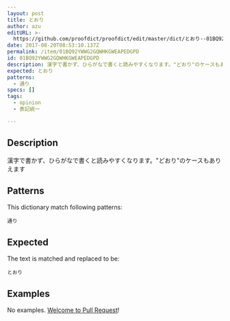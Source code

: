 ```yaml
---
layout: post
title: とおり
author: azu
editURL: >-
  https://github.com/proofdict/proofdict/edit/master/dict/とおり--01BQ92YWWG2GQWHKGWEAPEDGPD.yml
date: 2017-08-20T08:53:10.137Z
permalink: /item/01BQ92YWWG2GQWHKGWEAPEDGPD
id: 01BQ92YWWG2GQWHKGWEAPEDGPD
description: 漢字で書かず、ひらがなで書くと読みやすくなります。"どおり"のケースもありえます
expected: とおり
patterns:
  - 通り
specs: []
tags:
  - opinion
  - 表記統一

---
```


## Description

漢字で書かず、ひらがなで書くと読みやすくなります。"どおり"のケースもありえます

## Patterns

This dictionary match following patterns:

    通り

## Expected

The text is matched and replaced to be:

    とおり

## Examples

No examples. [Welcome to Pull Request](https://github.com/proofdict/proofdict/edit/master/dict/とおり--01BQ92YWWG2GQWHKGWEAPEDGPD.yml)!
